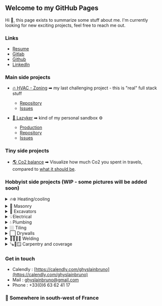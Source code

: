 ## Welcome to my GitHub Pages

Hi 👋, this page exists to summarize some stuff about me. I'm currently looking for new exciting projects, feel free to reach me out. 

### Links
- [Resume](https://ghyslainbruno.github.io/presentation/resume.pdf)
- [Gitlab](https://gitlab.com/users/ghyslainbruno/projects)
- [Github](https://github.com/GhyslainBruno)
- [LinkedIn](https://www.linkedin.com/in/ghyslainbruno/)

### Main side projects
- [🔥 HVAC - Zoning](https://gitlab.com/ghyslainbruno/zoning) ➡ my last challenging project - this is "real" full stack stuff
  - [Repository](https://gitlab.com/ghyslainbruno/zoning)
  - [Issues](https://gitlab.com/ghyslainbruno/zoning/-/boards)
  

- [🎥 Lazyker](https://lazyker.gbruno.io) ➡ kind of my personal sandbox ⚙️
  - [Production](https://lazyker.gbruno.io)
  - [Repository](https://gitlab.com/ghyslainbruno/lazyker)
  - [Issues](https://gitlab.com/ghyslainbruno/lazyker/-/boards)

### Tiny side projects
- [🌎 Co2 balance](https://co2.gbruno.io/) ➡ Visualize how much Co2 you spent in travels, compared to [what it should be](https://www.1erdegre.earth/blog-posts/tout-savoir-sur-lobjectif-des-2-tonnes#:~:text=Les%202%20tonnes%20ont%20pour,150%20Gt%20de%20CO2.).

### Hobbyist side projects (WIP - some pictures will be added soon)

<details>
  <summary>
   🔥❄️ Heating/cooling
  </summary>

  <ul>
    <li>Set up first heat pump</li>
    <li>Set up 2 more heat pumps</li>
    <li>Set up a ducted heat pump</li>
  </ul>
</details>

<details>
  <summary>
  🧱 Masonry
  </summary>

  <ul>
    <li>Load-bearing wall opening</li>
    <li>Pour a 12t concrete slab</li>
    <li>Build a small shelter for my pool pump</li>
    <li>Build a walk-in shower</li>
  </ul>
</details>

<details>
  <summary>
    🚜 Excavators
  </summary>

  <ul>
    <li>0,8t</li>
    <li>3,5t</li>
  </ul>
</details>

<details>
  <summary>
    💡Electrical
  </summary>

  <ul>
    <li>Electrical panel (from old to new)</li>
    <li>Wire all electrical lines</li>
    <li>Home automation</li>
  </ul>
</details>

<details>
  <summary>
    💧 Plumbing
  </summary>

  <ul>
    <li>The pipes</li>
    <li>The collectors</li>
    <li>Soft and strong solders</li>
  </ul>
</details>

<details>
  <summary>
    🏼 Tiling
  </summary>

  <ul>
    <li>Bedroom</li>
    <li>Bathroom #1</li>
    <li>Living/kitchen</li>
  </ul>
</details>

<details>
  <summary>
    ⬜ Drywalls
  </summary>

  <ul>
    <li>Insulation</li>
    <li>Frame</li>
    <li>Strips</li>
  </ul>
</details>

<details>
  <summary>
    👨‍🏭🔗‍💥 Welding
  </summary>

  <ul>
    <li>Furniture</li>
    <li>Pergola (huge and with overhang)</li>
    <li>Barrier (40m+ and 2 gates)</li>
  </ul>
</details>

<details>
  <summary>
   🪚🔨🪟 Carpentry and coverage
  </summary>

  <ul>
    <li>Regular windows</li>
    <li>Sliding windows</li>
    <li>Big bay window</li>
    <li>Carpentry small pool shelter</li>
    <li>Coverage small pool shelter</li>
  </ul>
</details>

### Get in touch
- Calendly : [https://calendly.com/ghyslainbruno](https://calendly.com/ghyslainbruno)
- Mail : [ghyslainbruno@gmail.com](mailto:ghyslainbruno@gmail.com)
- Phone : +33(0)6 63 62 41 17

### 📌 Somewhere in south-west of France

